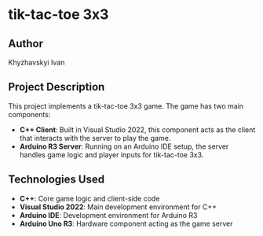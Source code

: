 # tik-tac-toe 3x3 

## Author
Khyzhavskyi Ivan

## Project Description
This project implements a  tik-tac-toe 3x3 game. The game has two main components:

- **C++ Client**: Built in Visual Studio 2022, this component acts as the client that interacts with the server to play the game.
- **Arduino R3 Server**: Running on an Arduino IDE setup, the server handles game logic and player inputs for  tik-tac-toe 3x3.

## Technologies Used
- **C++**: Core game logic and client-side code
- **Visual Studio 2022**: Main development environment for C++
- **Arduino IDE**: Development environment for Arduino R3
- **Arduino Uno R3**: Hardware component acting as the game server
